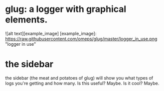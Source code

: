 # glug: a logger with graphical elements.
![alt text][example_image]
[example_image]: https://raw.githubusercontent.com/omeps/glug/master/logger_in_use.png "logger in use"
# the sidebar
the sidebar (the meat and potatoes of glug) will show you 
what types of logs you're getting and how many. Is this useful? 
Maybe. Is it cool? Maybe.
